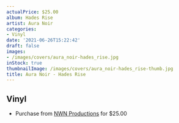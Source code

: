 ```yaml
---
actualPrice: $25.00
album: Hades Rise
artist: Aura Noir
categories:
- Vinyl
date: '2021-06-26T15:22:42'
draft: false
images:
- /images/covers/aura_noir-hades_rise.jpg
inStock: true
thumbnailImage: /images/covers/aura_noir-hades_rise-thumb.jpg
title: Aura Noir - Hades Rise
---
```


## Vinyl
* Purchase from [NWN Productions](http://shop.nwnprod.com/index.php?route=product/product&path=75&product_id=11801&sort=pd.name&order=ASC) for $25.00
